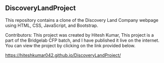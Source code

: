## DiscoveryLandProject

This repository contains a clone of the Discovery Land Company webpage using HTML, CSS, JavaScript, and Bootstrap.

Contributors:
This project was created by Hitesh Kumar, This project is a part of the Bridgelab CFP batch, and I have published it live on the internet. You can view the project by clicking on the link provided below.

https://hiteshkumar042.github.io/DiscoveryLandProject/
